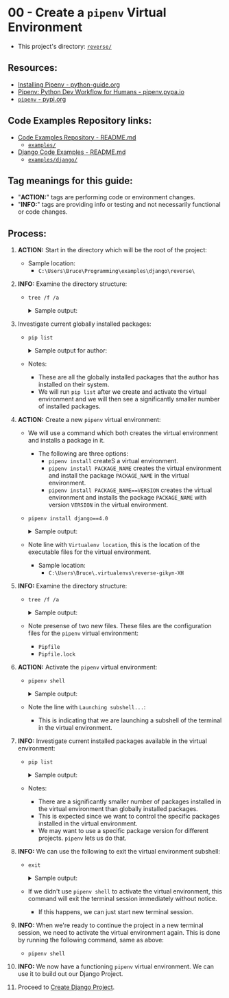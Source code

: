# 00 - Create a `pipenv` Virtual Environment
* This project's directory: [`reverse/`](./../)

## Resources:
* [Installing Pipenv - python-guide.org](https://docs.python-guide.org/dev/virtualenvs/#installing-pipenv)
* [Pipenv: Python Dev Workflow for Humans - pipenv.pypa.io](https://pipenv.pypa.io/en/latest/)
* [`pipenv` - pypi.org](https://pypi.org/project/pipenv/)

## Code Examples Repository links:
* [Code Examples Repository - README.md](../../../README.md)
    * [`examples/`](../../../)
* [Django Code Examples - README.md](../../README.md)
    * [`examples/django/`](../../)

## Tag meanings for this guide:
* "**ACTION:**" tags are performing code or environment changes.
* "**INFO:**" tags are providing info or testing and not necessarily functional or code changes.

## Process:
1. **ACTION:** Start in the directory which will be the root of the project:
    * Sample location:
        * `C:\Users\Bruce\Programming\examples\django\reverse\`

1. **INFO:** Examine the directory structure:
    * `tree /f /a`
        <details>
        <summary>Sample output:</summary>

            PS C:\Users\Bruce\Programming\examples\django\reverse> tree /f /a
            Folder PATH listing for volume OS
            Volume serial number is CC00-DD12
            C:.
            |   README.md
            |
            \---notes
                    commands_and_links.md
                    create_pipenv.md

            PS C:\Users\Bruce\Programming\examples\django\reverse>
        </details>

1. Investigate current globally installed packages:
    * `pip list`
        <details>
        <summary>Sample output for author:</summary>

            PS C:\Users\Bruce\Programming\examples\django\reverse> pip list
            Package             Version
            ------------------- -----------
            asgiref             3.5.2
            attrs               22.1.0
            certifi             2022.5.18.1
            charset-normalizer  2.0.12
            click               8.1.3
            colorama            0.4.5
            distlib             0.3.4
            Django              4.0
            djangorestframework 3.13.1
            docutils            0.19
            filelock            3.7.1
            Flask               2.2.2
            idna                3.3
            iniconfig           1.1.1
            itsdangerous        2.1.2
            Jinja2              3.1.2
            MarkupSafe          2.1.1
            packaging           21.3
            pip                 22.2.2
            pipenv              2022.8.24
            platformdirs        2.5.2
            pluggy              1.0.0
            py                  1.11.0
            pyparsing           3.0.9
            pytest              7.1.3
            pytz                2022.2.1
            requests            2.28.0
            setuptools          63.2.0
            six                 1.16.0
            sqlparse            0.4.2
            tomli               2.0.1
            tzdata              2022.2
            urllib3             1.26.9
            virtualenv          20.14.1
            virtualenv-clone    0.5.7
            Werkzeug            2.2.2
            PS C:\Users\Bruce\Programming\examples\django\reverse>
        </details>
    * Notes:
        * These are all the globally installed packages that the author has installed on their system.
        * We will run `pip list` after we create and activate the virtual environment and we will then see a significantly smaller number of installed packages.

1. **ACTION:** Create a new `pipenv` virtual environment:
    * We will use a command which both creates the virtual environment and installs a package in it.
        * The following are three options:
            * `pipenv install` createS a virtual environment.
            * `pipenv install PACKAGE_NAME` creates the virtual environment and install the package `PACKAGE_NAME` in the virtual environment.
            * `pipenv install PACKAGE_NAME==VERSION` creates the virtual environment and installs the package `PACKAGE_NAME` with version `VERSION` in the virtual environment.
    * `pipenv install django==4.0`
        <details>
        <summary>Sample output:</summary>

            PS C:\Users\Bruce\Programming\examples\django\reverse> pipenv install django==4.0
            Creating a virtualenv for this project...
            Pipfile: C:\Users\Bruce\Programming\examples\django\reverse\Pipfile
            Using C:/Users/Bruce/AppData/Local/Programs/Python/Python310/python.exe (3.10.6) to create virtualenv...
            [=== ] Creating virtual environment...created virtual environment CPython3.10.6.final.0-64 in 2878ms
              creator CPython3Windows(dest=C:\Users\Bruce\.virtualenvs\reverse-gikyn-XH, clear=False, no_vcs_ignore=False, global=False)
              seeder FromAppData(download=False, pip=bundle, setuptools=bundle, wheel=bundle, via=copy, app_data_dir=C:\Users\Bruce\AppData\Local\pypa\virtualenv)
                added seed packages: pip==22.2.2, setuptools==65.0.2, wheel==0.37.1
              activators BashActivator,BatchActivator,FishActivator,NushellActivator,PowerShellActivator,PythonActivator

            Successfully created virtual environment!
            Virtualenv location: C:\Users\Bruce\.virtualenvs\reverse-gikyn-XH
            Creating a Pipfile for this project...
            Installing django==4.0...
            Adding django to Pipfile's [packages]...
            Installation Succeeded
            Pipfile.lock not found, creating...
            Locking [dev-packages] dependencies...
            Locking [packages] dependencies...
                       Building requirements...
            Resolving dependencies...
            Success!
            Updated Pipfile.lock (036cf0)!
            Installing dependencies from Pipfile.lock (036cf0)...
              ================================ 0/0 - 00:00:00
            To activate this project's virtualenv, run pipenv shell.
            Alternatively, run a command inside the virtualenv with pipenv run.
            PS C:\Users\Bruce\Programming\examples\django\reverse>
        </details>
    * Note line with `Virtualenv location`, this is the location of the executable files for the virtual environment.
        * Sample location:
            * `C:\Users\Bruce\.virtualenvs\reverse-gikyn-XH`

1. **INFO:** Examine the directory structure:
    * `tree /f /a`
        <details>
        <summary>Sample output:</summary>

            PS C:\Users\Bruce\Programming\examples\django\reverse> tree /f /a
            Folder PATH listing for volume OS
            Volume serial number is CC00-DD12
            C:.
            |   Pipfile
            |   Pipfile.lock
            |   README.md
            |
            \---notes
                    commands_and_links.md
                    create_pipenv.md

            PS C:\Users\Bruce\Programming\examples\django\reverse>
        </details>
    * Note presense of two new files. These files are the configuration files for the `pipenv` virtual environment:
        * `Pipfile`
        * `Pipfile.lock`

1. **ACTION:** Activate the `pipenv` virtual environment:
    * `pipenv shell`
        <details>
        <summary>Sample output:</summary>

            PS C:\Users\Bruce\Programming\examples\django\reverse> pipenv shell
            Launching subshell in virtual environment...
            PowerShell 7.2.6
            Copyright (c) Microsoft Corporation.

            https://aka.ms/powershell
            Type 'help' to get help.

            PS C:\Users\Bruce\Programming\examples\django\reverse>
        </details>
    * Note the line with `Launching subshell...`:
        * This is indicating that we are launching a subshell of the terminal in the virtual environment.

1. **INFO:** Investigate current installed packages available in the virtual environment:
    * `pip list`
        <details>
        <summary>Sample output:</summary>

            PS C:\Users\Bruce\Programming\examples\django\reverse> pip list
            Package    Version
            ---------- -------
            asgiref    3.5.2
            Django     4.0
            pip        21.3.1
            setuptools 60.2.0
            sqlparse   0.4.2
            tzdata     2022.2
            wheel      0.37.1
            PS C:\Users\Bruce\Programming\examples\django\reverse>
        </details>
    * Notes:
        * There are a significantly smaller number of packages installed in the virtual environment than globally installed packages.
        * This is expected since we want to control the specific packages installed in the virtual environment.
        * We may want to use a specific package version for different projects. `pipenv` lets us do that.

1. **INFO:** We can use the following to exit the virtual environment subshell:
    * `exit`
        <details>
        <summary>Sample output:</summary>

            PS C:\Users\Bruce\Programming\examples\django\reverse> exit
            PS C:\Users\Bruce\Programming\examples\django\reverse>
        </details>
    * If we didn't use `pipenv shell` to activate the virtual environment, this command will exit the terminal session immediately without notice.
        * If this happens, we can just start new terminal session.

1. **INFO:** When we're ready to continue the project in a new terminal session, we need to activate the virtual environment again. This is done by running the following command, same as above:
    * `pipenv shell`

1. **INFO:** We now have a functioning `pipenv` virtual environment. We can use it to build out our Django Project.

1. Proceed to [Create Django Project](./01_create_django_project.md).

